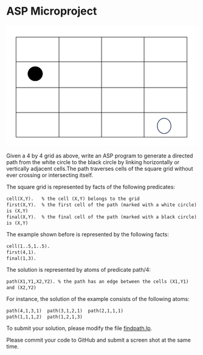 # ASP Microproject

![grid](grid.png)

Given a 4 by 4 grid as above, write an ASP program to generate a directed path from the white circle to the black circle by linking horizontally or vertically adjacent cells.The path traverses cells of the square grid without ever crossing or intersecting itself.


The square grid is represented by facts of the following predicates:
```
cell(X,Y).   % the cell (X,Y) belongs to the grid
first(X,Y).  % the first cell of the path (marked with a white circle) is (X,Y)
final(X,Y).  % the final cell of the path (marked with a black circle) is (X,Y)
```
The example shown before is represented by the following facts:
```
cell(1..5,1..5).
first(4,1).
final(1,3).
```
The solution is represented by atoms of predicate path/4:

```
path(X1,Y1,X2,Y2). % the path has an edge between the cells (X1,Y1) and (X2,Y2)
```
For instance, the solution of the example consists of the following atoms:
```
path(4,1,3,1)  path(3,1,2,1)  path(2,1,1,1) 
path(1,1,1,2)  path(1,2,1,3) 
```
To submit your solution, please modify the file [findpath.lp](findpath.lp).

Please commit your code to GitHub and submit a screen shot at the same time.
